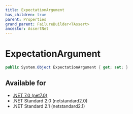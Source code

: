 ```yaml
---
title: ExpectationArgument
has_children: true
parent: Properties
grand_parent: FailureBuilder<TAssert>
ancestor: AssertNet
---
```

# ExpectationArgument

```csharp
public System.Object ExpectationArgument { get; set; }
```



## Available for
- [.NET 7.0 (net7.0)](https://versionsof.net/core/7.0/)
- .NET Standard 2.0 (netstandard2.0)
- .NET Standard 2.1 (netstandard2.1)
